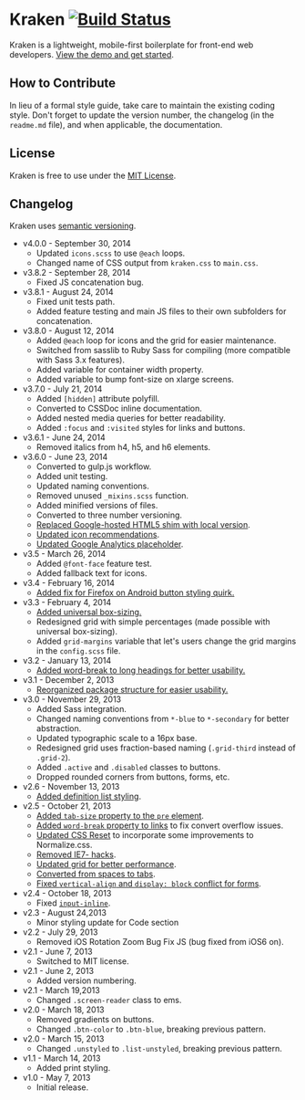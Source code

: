 # Kraken [![Build Status](https://travis-ci.org/cferdinandi/kraken.svg)](https://travis-ci.org/cferdinandi/kraken)
Kraken is a lightweight, mobile-first boilerplate for front-end web developers. [View the demo and get started](http://cferdinandi.github.com/kraken/).


## How to Contribute

In lieu of a formal style guide, take care to maintain the existing coding style. Don't forget to update the version number, the changelog (in the `readme.md` file), and when applicable, the documentation.


## License

Kraken is free to use under the [MIT License](http://gomakethings.com/mit/).


## Changelog

Kraken uses [semantic versioning](http://semver.org/).

* v4.0.0 - September 30, 2014
    * Updated `icons.scss` to use `@each` loops.
    * Changed name of CSS output from `kraken.css` to `main.css`.
* v3.8.2 - September 28, 2014
    * Fixed JS concatenation bug.
* v3.8.1 - August 24, 2014
    * Fixed unit tests path.
    * Added feature testing and main JS files to their own subfolders for concatenation.
* v3.8.0 - August 12, 2014
    * Added `@each` loop for icons and the grid for easier maintenance.
    * Switched from sasslib to Ruby Sass for compiling (more compatible with Sass 3.x features).
    * Added variable for container width property.
    * Added variable to bump font-size on xlarge screens.
* v3.7.0 - July 21, 2014
    * Added `[hidden]` attribute polyfill.
    * Converted to CSSDoc inline documentation.
    * Added nested media queries for better readability.
    * Added `:focus` and `:visited` styles for links and buttons.
* v3.6.1 - June 24, 2014
    * Removed italics from h4, h5, and h6 elements.
* v3.6.0 - June 23, 2014
    * Converted to gulp.js workflow.
    * Added unit testing.
    * Updated naming conventions.
    * Removed unused `_mixins.scss` function.
    * Added minified versions of files.
    * Converted to three number versioning.
    * [Replaced Google-hosted HTML5 shim with local version](https://github.com/cferdinandi/kraken/issues/60).
    * [Updated icon recommendations](https://github.com/cferdinandi/kraken/issues/59).
    * [Updated Google Analytics placeholder](https://github.com/cferdinandi/kraken/issues/66).
* v3.5 - March 26, 2014
    * Added `@font-face` feature test.
    * Added fallback text for icons.
* v3.4 - February 16, 2014
    * [Added fix for Firefox on Android button styling quirk.](https://github.com/cferdinandi/kraken/pull/36)
* v3.3 - February 4, 2014
    * [Added universal box-sizing.](https://github.com/cferdinandi/kraken/issues/32)
    * Redesigned grid with simple percentages (made possible with universal box-sizing).
    * Added `grid-margins` variable that let's users change the grid margins in the `config.scss` file.
* v3.2 - January 13, 2014
    * [Added word-break to long headings for better usability.](https://github.com/cferdinandi/kraken/issues/27)
* v3.1 - December 2, 2013
    * [Reorganized package structure for easier usability.](https://github.com/cferdinandi/kraken/issues/21)
* v3.0 - November 29, 2013
    * Added Sass integration.
    * Changed naming conventions from `*-blue` to `*-secondary` for better abstraction.
    * Updated typographic scale to a 16px base.
    * Redesigned grid uses fraction-based naming (`.grid-third` instead of  `.grid-2`).
    * Added `.active` and `.disabled` classes to buttons.
    * Dropped rounded corners from buttons, forms, etc.
* v2.6 - November 13, 2013
    * [Added definition list styling](https://github.com/cferdinandi/kraken/issues/14).
* v2.5 - October 21, 2013
    * [Added `tab-size` property to the `pre` element](https://github.com/cferdinandi/kraken/issues/12).
    * [Added `word-break` property to links](https://github.com/cferdinandi/kraken/issues/5) to fix convert overflow issues.
    * [Updated CSS Reset](https://github.com/cferdinandi/kraken/issues/8) to incorporate some improvements to Normalize.css.
    * [Removed IE7- hacks](https://github.com/cferdinandi/kraken/issues/7).
    * [Updated grid for better performance](https://github.com/cferdinandi/kraken/issues/9).
    * [Converted from spaces to tabs](https://github.com/cferdinandi/kraken/issues/11).
    * [Fixed `vertical-align` and `display: block` conflict for forms](https://github.com/cferdinandi/kraken/issues/13).
* v2.4 - October 18, 2013
    * Fixed [`input-inline`](https://github.com/cferdinandi/kraken/issues/6).
* v2.3 - August 24,2013
    * Minor styling update for Code section
* v2.2 - July 29, 2013
    * Removed iOS Rotation Zoom Bug Fix JS (bug fixed from iOS6 on).
* v2.1 - June 7, 2013
    * Switched to MIT license.
* v2.1 - June 2, 2013
    * Added version numbering.
* v2.1 - March 19,2013
    * Changed `.screen-reader` class to ems.
* v2.0 - March 18, 2013
    * Removed gradients on buttons.
    * Changed `.btn-color` to `.btn-blue`, breaking previous pattern.
* v2.0 - March 15, 2013
    * Changed `.unstyled` to `.list-unstyled`, breaking previous pattern.
* v1.1 - March 14, 2013
    * Added print styling.
* v1.0 - May 7, 2013
    * Initial release.